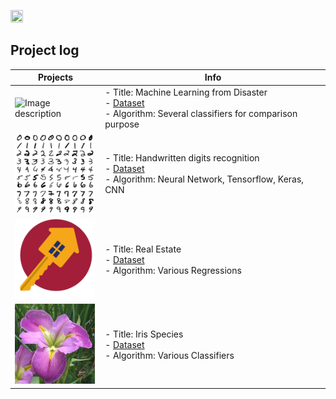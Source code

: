
<P>
<IMG src='https://www.kaggle.com/static/images/site-logo.png' height=20% width=20%> <P>

## Project log
|Projects                                              | Info						   |
|------------------------------------------------------|---------------------------------------------------|
|![Image description](https://pm1.narvii.com/6252/2518f0576c4c55a54053dc5c95e086df37ea648c_128.jpg) | - Title: Machine Learning from Disaster <br/>- [Dataset](https://www.kaggle.com/c/titanic)<br/> - Algorithm: Several classifiers for comparison purpose
|![Image description](./Digits/Thumb3.png) | - Title: Handwritten digits recognition <br/>- [Dataset](https://www.kaggle.com/c/digit-recognizer)<br/> - Algorithm: Neural Network, Tensorflow, Keras, CNN
|<img src="./Housing/images/Thumb.png" width="128"> | - Title: Real Estate <br/>- [Dataset](https://www.kaggle.com/c/house-prices-advanced-regression-techniques)<br/> - Algorithm: Various Regressions
|<img src="./Iris/thumb.jpg" width="128"> | - Title: Iris Species <br/>- [Dataset](https://www.kaggle.com/uciml/iris)<br/> - Algorithm: Various Classifiers
